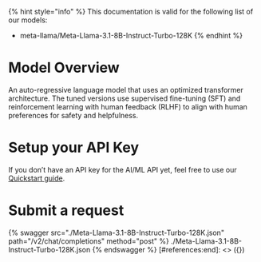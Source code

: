 [#references:start]: <> ({ "template": "openapi" })
{% hint style="info" %}
This documentation is valid for the following list of our models:
* meta-llama/Meta-Llama-3.1-8B-Instruct-Turbo-128K
{% endhint %}

# Model Overview
An auto-regressive language model that uses an optimized transformer architecture. The tuned versions use supervised fine-tuning (SFT) and reinforcement learning with human feedback (RLHF) to align with human preferences for safety and helpfulness. 

# Setup your API Key
If you don’t have an API key for the AI/ML API yet, feel free to use our [Quickstart guide](https://docs.aimlapi.com/quickstart/setting-up).

# Submit a request
{% swagger src="./Meta-Llama-3.1-8B-Instruct-Turbo-128K.json" path="/v2/chat/completions" method="post" %}
./Meta-Llama-3.1-8B-Instruct-Turbo-128K.json
{% endswagger %}
[#references:end]: <> ({})